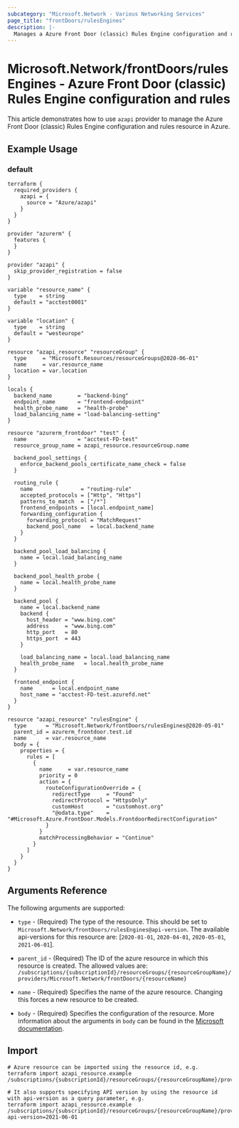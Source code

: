 ```yaml
---
subcategory: "Microsoft.Network - Various Networking Services"
page_title: "frontDoors/rulesEngines"
description: |-
  Manages a Azure Front Door (classic) Rules Engine configuration and rules.
---
```


# Microsoft.Network/frontDoors/rulesEngines - Azure Front Door (classic) Rules Engine configuration and rules

This article demonstrates how to use `azapi` provider to manage the Azure Front Door (classic) Rules Engine configuration and rules resource in Azure.

## Example Usage

### default

```hcl
terraform {
  required_providers {
    azapi = {
      source = "Azure/azapi"
    }
  }
}

provider "azurerm" {
  features {
  }
}

provider "azapi" {
  skip_provider_registration = false
}

variable "resource_name" {
  type    = string
  default = "acctest0001"
}

variable "location" {
  type    = string
  default = "westeurope"
}

resource "azapi_resource" "resourceGroup" {
  type     = "Microsoft.Resources/resourceGroups@2020-06-01"
  name     = var.resource_name
  location = var.location
}

locals {
  backend_name        = "backend-bing"
  endpoint_name       = "frontend-endpoint"
  health_probe_name   = "health-probe"
  load_balancing_name = "load-balancing-setting"
}

resource "azurerm_frontdoor" "test" {
  name                = "acctest-FD-test"
  resource_group_name = azapi_resource.resourceGroup.name

  backend_pool_settings {
    enforce_backend_pools_certificate_name_check = false
  }

  routing_rule {
    name               = "routing-rule"
    accepted_protocols = ["Http", "Https"]
    patterns_to_match  = ["/*"]
    frontend_endpoints = [local.endpoint_name]
    forwarding_configuration {
      forwarding_protocol = "MatchRequest"
      backend_pool_name   = local.backend_name
    }
  }

  backend_pool_load_balancing {
    name = local.load_balancing_name
  }

  backend_pool_health_probe {
    name = local.health_probe_name
  }

  backend_pool {
    name = local.backend_name
    backend {
      host_header = "www.bing.com"
      address     = "www.bing.com"
      http_port   = 80
      https_port  = 443
    }

    load_balancing_name = local.load_balancing_name
    health_probe_name   = local.health_probe_name
  }

  frontend_endpoint {
    name      = local.endpoint_name
    host_name = "acctest-FD-test.azurefd.net"
  }
}

resource "azapi_resource" "rulesEngine" {
  type      = "Microsoft.Network/frontDoors/rulesEngines@2020-05-01"
  parent_id = azurerm_frontdoor.test.id
  name      = var.resource_name
  body = {
    properties = {
      rules = [
        {
          name     = var.resource_name
          priority = 0
          action = {
            routeConfigurationOverride = {
              redirectType     = "Found"
              redirectProtocol = "HttpsOnly"
              customHost       = "customhost.org"
              "@odata.type"    = "#Microsoft.Azure.FrontDoor.Models.FrontdoorRedirectConfiguration"
            }
          }
          matchProcessingBehavior = "Continue"
        }
      ]
    }
  }
}

```



## Arguments Reference

The following arguments are supported:

* `type` - (Required) The type of the resource. This should be set to `Microsoft.Network/frontDoors/rulesEngines@api-version`. The available api-versions for this resource are: [`2020-01-01`, `2020-04-01`, `2020-05-01`, `2021-06-01`].

* `parent_id` - (Required) The ID of the azure resource in which this resource is created. The allowed values are:  
  `/subscriptions/{subscriptionId}/resourceGroups/{resourceGroupName}/providers/Microsoft.Network/frontDoors/{resourceName}`

* `name` - (Required) Specifies the name of the azure resource. Changing this forces a new resource to be created.

* `body` - (Required) Specifies the configuration of the resource. More information about the arguments in `body` can be found in the [Microsoft documentation](https://learn.microsoft.com/en-us/azure/templates/Microsoft.Network/frontDoors/rulesEngines?pivots=deployment-language-terraform).

## Import

 ```shell
 # Azure resource can be imported using the resource id, e.g.
 terraform import azapi_resource.example /subscriptions/{subscriptionId}/resourceGroups/{resourceGroupName}/providers/Microsoft.Network/frontDoors/{resourceName}/rulesEngines/{resourceName}
 
 # It also supports specifying API version by using the resource id with api-version as a query parameter, e.g.
 terraform import azapi_resource.example /subscriptions/{subscriptionId}/resourceGroups/{resourceGroupName}/providers/Microsoft.Network/frontDoors/{resourceName}/rulesEngines/{resourceName}?api-version=2021-06-01
 ```
